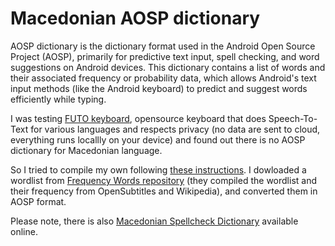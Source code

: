 # Macedonian AOSP dictionary

AOSP dictionary is the dictionary format used in the Android Open Source Project (AOSP), primarily for predictive text input, spell checking, and word suggestions on Android devices. This dictionary contains a list of words and their associated frequency or probability data, which allows Android's text input methods (like the Android keyboard) to predict and suggest words efficiently while typing.

I was testing [FUTO keyboard](https://keyboard.futo.org/), opensource keyboard that does Speech-To-Text for various languages and respects privacy (no data are sent to cloud, everything runs locallly on your device) and found out there is no AOSP dictionary for Macedonian language.

So I tried to compile my own following [these instructions](https://github.com/remi0s/aosp-dictionary-tools). I dowloaded a wordlist from [Frequency Words repository](https://github.com/hermitdave/FrequencyWords/tree/master/content/2016) (they compiled the wordlist and their frequency from OpenSubtitles and Wikipedia), and converted them in AOSP format.

Please note, there is also [Macedonian Spellcheck Dictionary](https://github.com/gerazov/dictionary-mk/tree/master) available online.
